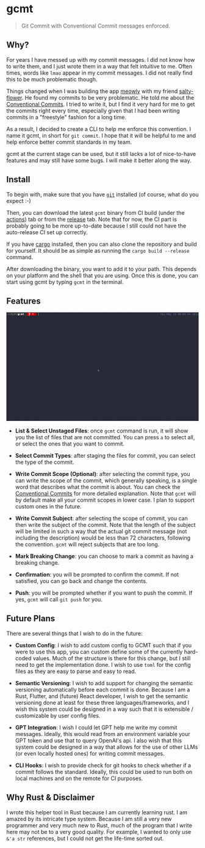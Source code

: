 # gcmt

> Git Commit with Conventional Commit messages enforced.

## Why?

For years I have messed up with my commit messages. I did not know how to write
them, and I just wrote them in a way that felt intuitive to me. Often times,
words like `lmao` appear in my commit messages. I did not really find this to
be much problematic though. 

Things changed when I was building the app [meowly](www.meowly.app) with my
friend [salty-flower](https://github.com/salty-flower). He found my commits to
be very problematic. He told me about the 
[Conventional Commits](https://www.conventionalcommits.org/en/v1.0.0/). I tried
to write it, but I find it very hard for me to get the commits right every
time, especially given that I had been writing commits in a "freestyle" fashion
for a long time.

As a result, I decided to create a CLI to help me enforce this convention. I
name it gcmt, in short for `git commit`. I hope that it will be helpful to me
and help enforce better commit standards in my team.

gcmt at the current stage can be used, but it still lacks a lot of nice-to-have
features and may still have some bugs. I will make it better along the way.

## Install

To begin with, make sure that you have [`git`](https://git-scm.com) installed
(of course, what do you expect :-)

Then, you can download the latest `gcmt` binary from CI build (under the
[actions](https://github.com/wxxedu/gcmt/actions)) tab or from the
[release](https://github.com/wxxedu/gcmt/releases) tab. Note that for now, the
CI part is probably going to be more up-to-date because I still could not have
the auto-release CI set up correctly.

If you have [cargo](https://github.com/rust-lang/cargo) installed, then you can
also clone the repository and build for yourself. It should be as simple as
running the `cargo build --release` command.

After downloading the binary, you want to add it to your path. This depends on
your platform and the shell that you are using. Once this is done, you can
start using gcmt by typing `gcmt` in the terminal.

## Features

![gcmt](./docs/images/demo.gif)

- **List & Select Unstaged Files**: once `gcmt` command is run, it will show
  you the list of files that are not committed. You can press `a` to select
  all, or select the ones that you want to commit.

- **Select Commit Types**: after staging the files for commit, you can select
  the type of the commit.

- **Write Commit Scope (Optional)**: after selecting the commit type, you can
  write the scope of the commit, which generally speaking, is a single word
  that describes what the commit is about. You can check the 
  [Conventional Commits](https://www.conventionalcommits.org/en/v1.0.0/) for
  more detailed explanation. Note that `gcmt` will by default make all your
  commit scopes in lower case. I plan to support custom ones in the future.

- **Write Commit Subject**: after selecting the scope of commit, you can then
  write the subject of the commit. Note that the length of the subject will be
  limited in such a way that the actual git commit message (not including the
  description) would be less than 72 characters, following the convention.
  `gcmt` will reject subjects that are too long.

- **Mark Breaking Change**: you can choose to mark a commit as having a
  breaking change.

- **Confirmation**: you will be prompted to confirm the commit. If not
  satisfied, you can go back and change the contents.

- **Push**: you will be prompted whether if you want to push the commit. If
  yes, `gcmt` will call `git push` for you.

## Future Plans

There are several things that I wish to do in the future:

- **Custom Config**: I wish to add custom config to GCMT such that if you were 
  to use this app, you can custom define some of the currently hard-coded 
  values. Much of the structure is there for this change, but I still need to 
  get the implementation done. I wish to use `toml` for the config files as 
  they are easy to parse and easy to read.

- **Semantic Versioning**: I wish to add support for changing the semantic
  versioning automatically before each commit is done. Because I am a Rust,
  Flutter, and (future) React developer, I wish to get the semantic versioning
  done at least for these three languages/frameworks, and I wish this system
  could be designed in a way such that it is extensible / customizable by user
  config files.

- **GPT Integration**: I wish I could let GPT help me write my commit messages.
  Ideally, this would read from an environment variable your GPT token and use
  that to query OpenAI's api. I also wish that this system could be designed 
  in a way that allows for the use of other LLMs (or even locally hosted ones) 
  for writing commit messages.

- **CLI Hooks**: I wish to provide check for git hooks to check whether if a 
  commit follows the standard. Ideally, this could be used to run both on local
  machines and on the remote for CI purposes.

## Why Rust & Disclaimer

I wrote this helper tool in Rust because I am currently learning rust. I am
amazed by its intricate type system. Because I am still a very new programmer
and very much new to Rust, much of the program that I write here may not be to
a very good quality. For example, I wanted to only use `&'a str`
references, but I could not get the life-time sorted out. 

